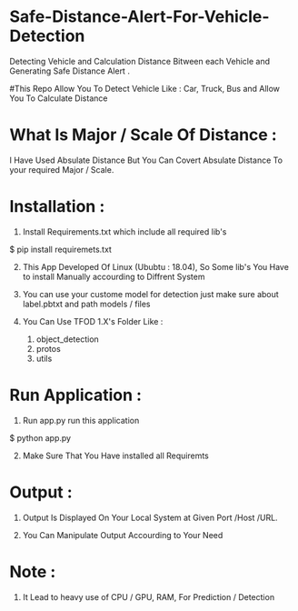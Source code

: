 # Safe-Distance-Alert-For-Vehicle-Detection

Detecting Vehicle and Calculation Distance Bitween each Vehicle and Generating Safe Distance Alert .

#This Repo Allow You To Detect Vehicle Like : Car, Truck, Bus and Allow You To Calculate Distance

# What Is Major / Scale Of Distance : 

I Have Used Absulate Distance But You Can Covert Absulate Distance To your required Major / Scale.


# Installation :

  1) Install Requirements.txt which include all required lib's
  
 $ pip install requiremets.txt
 
  2) This App Developed Of Linux (Ububtu : 18.04), So Some lib's You Have to install Manually accourding to Diffrent System
  
  3) You can use your custome model for detection just make sure about label.pbtxt and path models / files
  
  4) You Can Use TFOD 1.X's Folder Like : 
  
      1) object_detection
      2) protos
      3) utils
  
  
# Run Application :

  1) Run app.py run this application
  
  $ python app.py
  
  2) Make Sure That You Have installed all Requiremts
  
  
  # Output :
  
  1) Output Is Displayed On Your Local System at Given Port /Host /URL.
  
  2) You Can Manipulate Output Accourding to Your Need
 
 
   # Note :
   
  1) It Lead to heavy use of CPU / GPU, RAM, For Prediction / Detection
